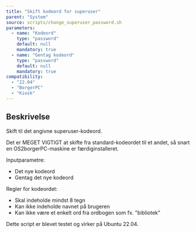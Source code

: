 ```yaml
---
title: "Skift kodeord for superuser"
parent: "System"
source: scripts/change_superuser_password.sh
parameters:
  - name: "Kodeord"
    type: "password"
    default: null
    mandatory: true
  - name: "Gentag kodeord"
    type: "password"
    default: null
    mandatory: true
compatibility: 
  - "22.04"
  - "BorgerPC"
  - "Kiosk"
---
```


## Beskrivelse
Skift til det angivne superuser-kodeord.

Det er MEGET VIGTIGT at skifte fra standard-kodeordet til et andet, så snart en OS2borgerPC-maskine er færdiginstalleret.

Inputparametre:
- Det nye kodeord
- Gentag det nye kodeord

Regler for kodeordet:
- Skal indeholde mindst 8 tegn
- Kan ikke indeholde navnet på brugeren
- Kan ikke være et enkelt ord fra ordbogen som fx. "bibliotek"

Dette script er blevet testet og virker på Ubuntu 22.04.